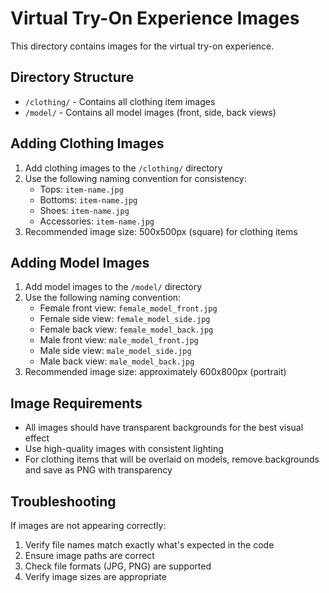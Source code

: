 # Virtual Try-On Experience Images

This directory contains images for the virtual try-on experience.

## Directory Structure

- `/clothing/` - Contains all clothing item images
- `/model/` - Contains all model images (front, side, back views)

## Adding Clothing Images

1. Add clothing images to the `/clothing/` directory
2. Use the following naming convention for consistency:
   - Tops: `item-name.jpg`
   - Bottoms: `item-name.jpg`
   - Shoes: `item-name.jpg`
   - Accessories: `item-name.jpg`
3. Recommended image size: 500x500px (square) for clothing items

## Adding Model Images

1. Add model images to the `/model/` directory
2. Use the following naming convention:
   - Female front view: `female_model_front.jpg`
   - Female side view: `female_model_side.jpg`
   - Female back view: `female_model_back.jpg`
   - Male front view: `male_model_front.jpg`
   - Male side view: `male_model_side.jpg`
   - Male back view: `male_model_back.jpg`
3. Recommended image size: approximately 600x800px (portrait)

## Image Requirements

- All images should have transparent backgrounds for the best visual effect
- Use high-quality images with consistent lighting
- For clothing items that will be overlaid on models, remove backgrounds and save as PNG with transparency

## Troubleshooting

If images are not appearing correctly:
1. Verify file names match exactly what's expected in the code
2. Ensure image paths are correct
3. Check file formats (JPG, PNG) are supported
4. Verify image sizes are appropriate 